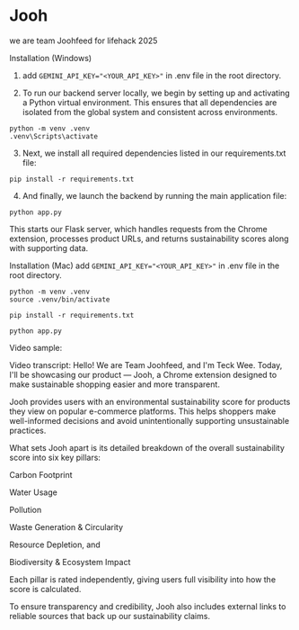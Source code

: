 # Jooh
we are team Joohfeed for lifehack 2025

Installation (Windows)
1. add `GEMINI_API_KEY="<YOUR_API_KEY>"` in .env file in the root directory.

2. To run our backend server locally, we begin by setting up and activating a Python virtual environment.
This ensures that all dependencies are isolated from the global system and consistent across environments.
```
python -m venv .venv
.venv\Scripts\activate
```
3. Next, we install all required dependencies listed in our requirements.txt file:
```
pip install -r requirements.txt
```
4. And finally, we launch the backend by running the main application file:
```
python app.py
```
This starts our Flask server, which handles requests from the Chrome extension, processes product URLs, and returns sustainability scores along with supporting data.

Installation (Mac)
add `GEMINI_API_KEY="<YOUR_API_KEY>"` in .env file in the root directory.

```
python -m venv .venv
source .venv/bin/activate

pip install -r requirements.txt

python app.py
```

Video sample:


Video transcript:
Hello! We are Team Joohfeed, and I'm Teck Wee.
Today, I'll be showcasing our product — Jooh, a Chrome extension designed to make sustainable shopping easier and more transparent.

Jooh provides users with an environmental sustainability score for products they view on popular e-commerce platforms. This helps shoppers make well-informed decisions and avoid unintentionally supporting unsustainable practices.

What sets Jooh apart is its detailed breakdown of the overall sustainability score into six key pillars:

Carbon Footprint

Water Usage

Pollution

Waste Generation & Circularity

Resource Depletion, and

Biodiversity & Ecosystem Impact

Each pillar is rated independently, giving users full visibility into how the score is calculated.

To ensure transparency and credibility, Jooh also includes external links to reliable sources that back up our sustainability claims.
